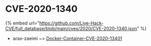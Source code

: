 # CVE-2020-1340
{% embed url="https://github.com/Live-Hack-CVE/full_database/blob/main/cves/2020/CVE-2020-1340.json" %}

* arax-zaeimi ~> [Docker-Container-CVE-2020-13401](https://www.alice-snow.ru/2020/database/cve-2020-1340/docker-container-cve-2020-13401-arax-zaeimi)